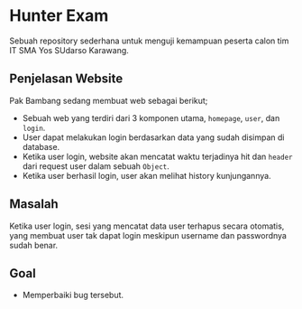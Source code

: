 # Hunter Exam

Sebuah repository sederhana untuk menguji kemampuan peserta calon tim IT SMA Yos SUdarso Karawang.

## Penjelasan Website

Pak Bambang sedang membuat web sebagai berikut;

- Sebuah web yang terdiri dari 3 komponen utama, `homepage`, `user`, dan `login`.
- User dapat melakukan login berdasarkan data yang sudah disimpan di database.
- Ketika user login, website akan mencatat waktu terjadinya hit dan `header` dari request user dalam sebuah `Object`.
- Ketika user berhasil login, user akan melihat history kunjungannya.

## Masalah

Ketika user login, sesi yang mencatat data user terhapus secara otomatis, yang membuat user tak dapat login meskipun username dan passwordnya sudah benar.

## Goal

- Memperbaiki bug tersebut.